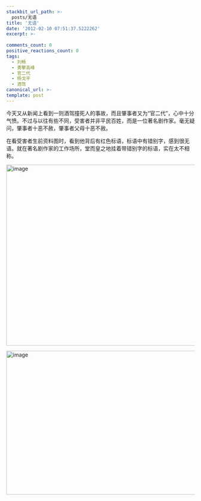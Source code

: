 ```yaml
---
stackbit_url_path: >-
  posts/无语
title: '无语'
date: '2012-02-10 07:51:37.5222262'
excerpt: >-
  
comments_count: 0
positive_reactions_count: 0
tags: 
  - 刘畅
  - 勇攀高峰
  - 官二代
  - 杨戈平
  - 酒驾
canonical_url: >-
template: post
---
```

<p>今天又从新闻上看到一则酒驾撞死人的事故，而且肇事者又为“官二代”，心中十分气愤。不过与以往有些不同，受害者并非平民百姓，而是一位著名剧作家。毫无疑问，肇事者十恶不赦，肇事者父母十恶不赦。</p>  <p>在看受害者生前资料图时，看到他背后有红色标语，标语中有错别字，感到很无语。就在著名剧作家的工作场所，堂而皇之地挂着带错别字的标语，实在太不相称。</p>  <p><a title="杨戈平身后的带错别字的红色标语" href="http://news.qq.com/a/20120210/000594.htm#p=6" target="_blank"><img style="border-bottom: 0px; border-left: 0px; display: inline; border-top: 0px; border-right: 0px" title="image" border="0" alt="image" src="http://www.zizhujy.com/blog/image.axd?picture=image_445.png" width="639" height="483" /></a> </p>  <p><a title="勇攀高峰" href="http://www.baidu.com/s?wd=%D3%C0%C5%CA%B8%DF%B7%E5&amp;rsv_bp=0&amp;rsv_spt=3" target="_blank"><img style="border-bottom: 0px; border-left: 0px; display: inline; border-top: 0px; border-right: 0px" title="image" border="0" alt="image" src="http://www.zizhujy.com/blog/image.axd?picture=image_446.png" width="647" height="384" /></a></p>